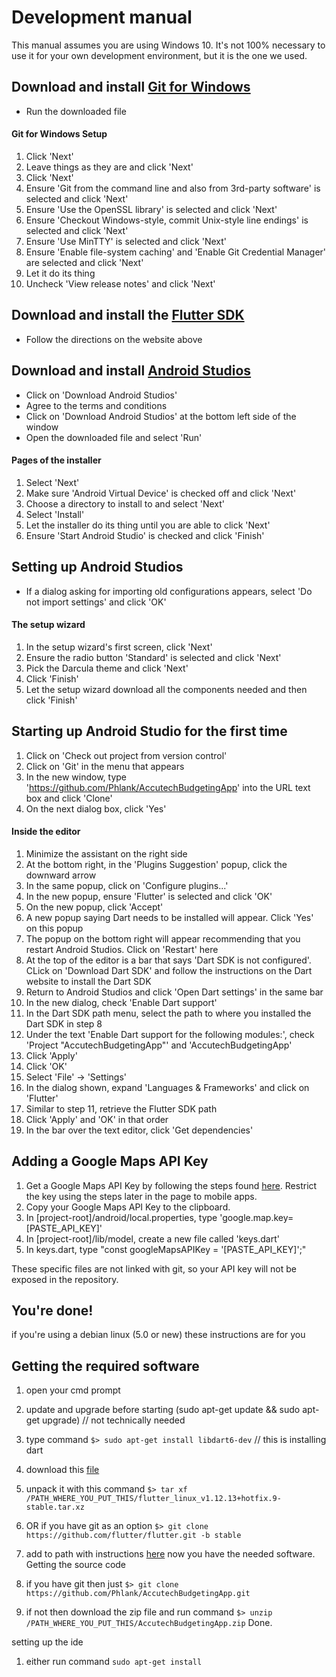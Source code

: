 Development manual
==================

This manual assumes you are using Windows 10. It's not 100% necessary to use it for your own development environment, but it is the one we used.

Download and install [Git for Windows](https://git-scm.com/download/win)
------------------------------------------------------------------------

-	Run the downloaded file

#### Git for Windows Setup

1.	Click 'Next'
2.	Leave things as they are and click 'Next'
3.	Click 'Next'
4.	Ensure 'Git from the command line and also from 3rd-party software' is selected and click 'Next'
5.	Ensure 'Use the OpenSSL library' is selected and click 'Next'
6.	Ensure 'Checkout Windows-style, commit Unix-style line endings' is selected and click 'Next'
7.	Ensure 'Use MinTTY' is selected and click 'Next'
8.	Ensure 'Enable file-system caching' and 'Enable Git Credential Manager' are selected and click 'Next'
9.	Let it do its thing
10.	Uncheck 'View release notes' and click 'Next'

Download and install the [Flutter SDK](https://flutter.dev/docs/get-started/install)
------------------------------------------------------------------------------------

-	Follow the directions on the website above

Download and install [Android Studios](https://developer.android.com/studio)
----------------------------------------------------------------------------

-	Click on 'Download Android Studios'
-	Agree to the terms and conditions
-	Click on 'Download Android Studios' at the bottom left side of the window
-	Open the downloaded file and select 'Run'

#### Pages of the installer

1.	Select 'Next'
2.	Make sure 'Android Virtual Device' is checked off and click 'Next'
3.	Choose a directory to install to and select 'Next'
4.	Select 'Install'
5.	Let the installer do its thing until you are able to click 'Next'
6.	Ensure 'Start Android Studio' is checked and click 'Finish'

Setting up Android Studios
--------------------------

-	If a dialog asking for importing old configurations appears, select 'Do not import settings' and click 'OK'

#### The setup wizard

1.	In the setup wizard's first screen, click 'Next'
2.	Ensure the radio button 'Standard' is selected and click 'Next'
3.	Pick the Darcula theme and click 'Next'
4.	Click 'Finish'
5.	Let the setup wizard download all the components needed and then click 'Finish'

Starting up Android Studio for the first time
---------------------------------------------

1.	Click on 'Check out project from version control'
2.	Click on 'Git' in the menu that appears
3.	In the new window, type 'https://github.com/Phlank/AccutechBudgetingApp' into the URL text box and click 'Clone'
4.	On the next dialog box, click 'Yes'

#### Inside the editor

1.	Minimize the assistant on the right side
2.	At the bottom right, in the 'Plugins Suggestion' popup, click the downward arrow
3.	In the same popup, click on 'Configure plugins...'
4.	In the new popup, ensure 'Flutter' is selected and click 'OK'
5.	On the new popup, click 'Accept'
6.	A new popup saying Dart needs to be installed will appear. Click 'Yes' on this popup
7.	The popup on the bottom right will appear recommending that you restart Android Studios. Click on 'Restart' here
8.	At the top of the editor is a bar that says 'Dart SDK is not configured'. CLick on 'Download Dart SDK' and follow the instructions on the Dart website to install the Dart SDK
9.	Return to Android Studios and click 'Open Dart settings' in the same bar
10.	In the new dialog, check 'Enable Dart support'
11.	In the Dart SDK path menu, select the path to where you installed the Dart SDK in step 8
12.	Under the text 'Enable Dart support for the following modules:', check 'Project "AccutechBudgetingApp"' and 'AccutechBudgetingApp'
13.	Click 'Apply'
14.	Click 'OK'
15.	Select 'File' -> 'Settings'
16.	In the dialog shown, expand 'Languages & Frameworks' and click on 'Flutter'
17.	Similar to step 11, retrieve the Flutter SDK path
18.	Click 'Apply' and 'OK' in that order
19.	In the bar over the text editor, click 'Get dependencies'

Adding a Google Maps API Key
----------------------------

1.	Get a Google Maps API Key by following the steps found [here](https://developers.google.com/maps/documentation/javascript/get-api-key). Restrict the key using the steps later in the page to mobile apps.
2.	Copy your Google Maps API Key to the clipboard.
3.	In [project-root]/android/local.properties, type 'google.map.key=[PASTE_API_KEY]'
4.	In [project-root]/lib/model, create a new file called 'keys.dart'
5.	In keys.dart, type "const googleMapsAPIKey = '[PASTE_API_KEY]';"

These specific files are not linked with git, so your API key will not be exposed in the repository.

You're done!
------------
<div id="#linux_instructions">
if you're using a debian linux (5.0 or new) these instructions are for you

Getting the required software
------------------------------

1. open your cmd prompt
2. update and upgrade before starting (sudo apt-get update && sudo apt-get upgrade) // not technically needed
3. type command  ```$> sudo apt-get install libdart6-dev``` // this is installing dart
4. download this [file](https://storage.googleapis.com/flutter_infra/releases/stable/linux/flutter_linux_v1.12.13+hotfix.9-stable.tar.xz)
5. unpack it with this command ```$> tar xf /PATH_WHERE_YOU_PUT_THIS/flutter_linux_v1.12.13+hotfix.9-stable.tar.xz```
6. OR  if you have git as an option ```$> git clone https://github.com/flutter/flutter.git -b stable```
7. add to path with instructions [here](https://flutter.dev/docs/get-started/install/linux#update-your-path)
now you have the needed software. 
 Getting the source code

1. if you have git then just ```$> git clone https://github.com/Phlank/AccutechBudgetingApp.git```
2. if not then download the zip file and run command ```$> unzip /PATH_WHERE_YOU_PUT_THIS/AccutechBudgetingApp.zip```
Done.

setting up the ide
1. either run command ```sudo apt-get install```
</div>